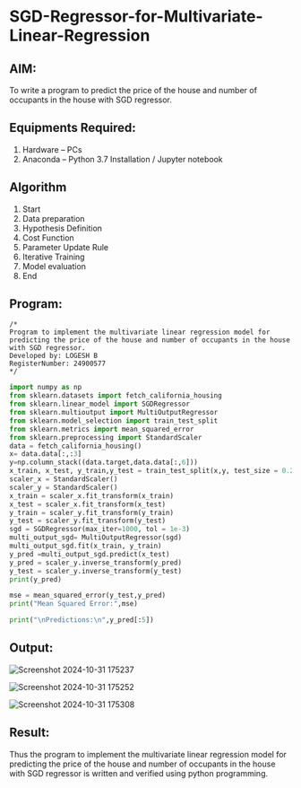 # SGD-Regressor-for-Multivariate-Linear-Regression

## AIM:
To write a program to predict the price of the house and number of occupants in the house with SGD regressor.

## Equipments Required:
1. Hardware – PCs
2. Anaconda – Python 3.7 Installation / Jupyter notebook

## Algorithm
1. Start
2. Data preparation
3. Hypothesis Definition
4. Cost Function
5. Parameter Update Rule
6. Iterative Training
7. Model evaluation
8. End
 

## Program:
```
/*
Program to implement the multivariate linear regression model for predicting the price of the house and number of occupants in the house with SGD regressor.
Developed by: LOGESH B
RegisterNumber: 24900577  
*/
```
```.py
import numpy as np  
from sklearn.datasets import fetch_california_housing  
from sklearn.linear_model import SGDRegressor  
from sklearn.multioutput import MultiOutputRegressor  
from sklearn.model_selection import train_test_split  
from sklearn.metrics import mean_squared_error  
from sklearn.preprocessing import StandardScaler  
data = fetch_california_housing()  
x= data.data[:,:3]  
y=np.column_stack((data.target,data.data[:,6]))  
x_train, x_test, y_train,y_test = train_test_split(x,y, test_size = 0.2, random_state =42)  
scaler_x = StandardScaler()  
scaler_y = StandardScaler()  
x_train = scaler_x.fit_transform(x_train)  
x_test = scaler_x.fit_transform(x_test)  
y_train = scaler_y.fit_transform(y_train)  
y_test = scaler_y.fit_transform(y_test)  
sgd = SGDRegressor(max_iter=1000, tol = 1e-3)  
multi_output_sgd= MultiOutputRegressor(sgd)  
multi_output_sgd.fit(x_train, y_train)  
y_pred =multi_output_sgd.predict(x_test)  
y_pred = scaler_y.inverse_transform(y_pred)  
y_test = scaler_y.inverse_transform(y_test)  
print(y_pred)  

mse = mean_squared_error(y_test,y_pred)  
print("Mean Squared Error:",mse)  

print("\nPredictions:\n",y_pred[:5])  
```
## Output:
![Screenshot 2024-10-31 175237](https://github.com/user-attachments/assets/73e64961-6ad0-4a40-9dab-8651325f0e97)

![Screenshot 2024-10-31 175252](https://github.com/user-attachments/assets/1d4558d4-df69-4fbb-8633-3c2e65ac3e20)

![Screenshot 2024-10-31 175308](https://github.com/user-attachments/assets/25f037e1-ff26-46a5-a06e-91c89158852a)


## Result:
Thus the program to implement the multivariate linear regression model for predicting the price of the house and number of occupants in the house with SGD regressor is written and verified using python programming.

